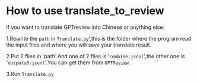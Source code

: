 # How to use translate_to_review  

If you want to translate GPTreview into Chinese or anything else:    

  
1.Rewrite the ``path`` in `Translate.py`',this is the folder where the program read the input files and where you will save your translate result.  

2.Put 2 files in 'path'.And one of 2 files is '``combine.jsonl``',the other one is '``outputs0.jsonl``'.You can get them from ``GPTReview``.  

3.Run ``Translate.py``

